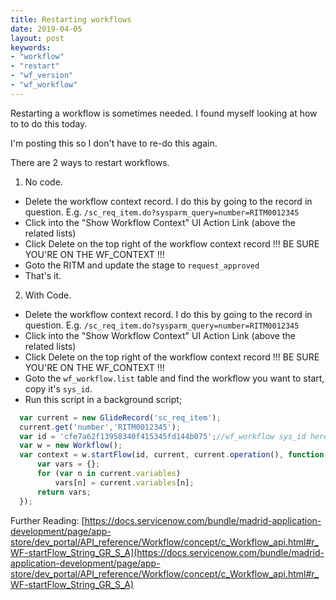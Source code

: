 ```yaml
---
title: Restarting workflows
date: 2019-04-05
layout: post
keywords:
- "workflow"
- "restart"
- "wf_version"
- "wf_workflow"
---
```


Restarting a workflow is sometimes needed.  I found myself looking at how to to do this today.

I'm posting this so I don't have to re-do this again.
<!--more-->

There are 2 ways to restart workflows.

1.  No code.
  - Delete the workflow context record.  I do this by going to the record in question.  E.g. `/sc_req_item.do?sysparm_query=number=RITM0012345`
  - Click into the "Show Workflow Context" UI Action Link (above the related lists)
  - Click Delete on the top right of the workflow context record !!! BE SURE YOU'RE ON THE WF_CONTEXT !!!
  - Goto the RITM and update the stage to `request_approved`
  - That's it.
2.  With Code.
  - Delete the workflow context record.  I do this by going to the record in question.  E.g. `/sc_req_item.do?sysparm_query=number=RITM0012345`
  - Click into the "Show Workflow Context" UI Action Link (above the related lists)
  - Click Delete on the top right of the workflow context record !!! BE SURE YOU'RE ON THE WF_CONTEXT !!!
  - Goto the `wf_workflow.list` table and find the workflow you want to start, copy it's `sys_id`.
  - Run this script in a background script;

  ```js
    var current = new GlideRecord('sc_req_item');
    current.get('number','RITM0012345');
    var id = 'cfe7a62f13958340f415345fd144b075';//wf_workflow sys_id here
    var w = new Workflow();
    var context = w.startFlow(id, current, current.operation(), function(){
        var vars = {};
        for (var n in current.variables) 
            vars[n] = current.variables[n];
        return vars;
    });
  ```

  Further Reading: [https://docs.servicenow.com/bundle/madrid-application-development/page/app-store/dev_portal/API_reference/Workflow/concept/c_Workflow_api.html#r_WF-startFlow_String_GR_S_A](https://docs.servicenow.com/bundle/madrid-application-development/page/app-store/dev_portal/API_reference/Workflow/concept/c_Workflow_api.html#r_WF-startFlow_String_GR_S_A)
